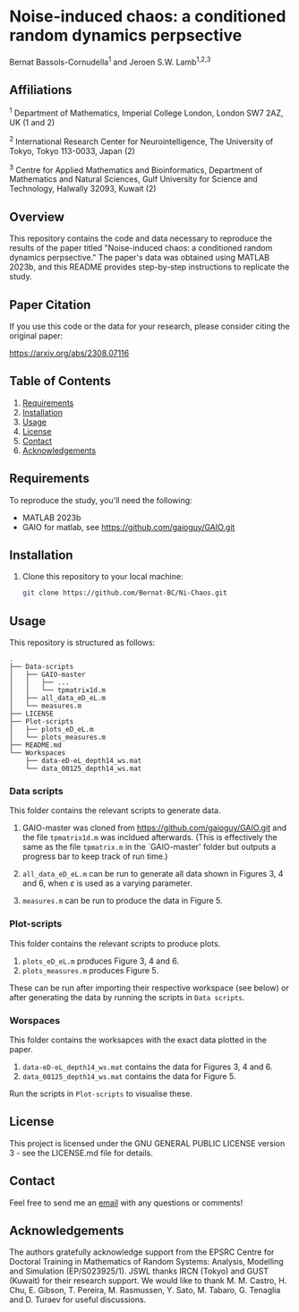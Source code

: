 # Noise-induced chaos: a conditioned random dynamics perpsective

Bernat Bassols-Cornudella<sup>1</sup> and Jeroen S.W. Lamb<sup>1,2,3</sup>

## Affiliations
<sup>1</sup> Department of Mathematics, Imperial College London, London SW7 2AZ, UK (1 and 2)

<sup>2</sup> International Research Center for Neurointelligence, The University of Tokyo, Tokyo 113-0033, Japan (2)

<sup>3</sup> Centre for Applied Mathematics and Bioinformatics, Department of Mathematics and Natural Sciences, Gulf University for Science and Technology, Halwally 32093, Kuwait (2)


## Overview

This repository contains the code and data necessary to reproduce the results of the paper titled "Noise-induced chaos: a conditioned random dynamics perpsective." The paper's data was obtained using MATLAB 2023b, and this README provides step-by-step instructions to replicate the study.

## Paper Citation

If you use this code or the data for your research, please consider citing the original paper: 

https://arxiv.org/abs/2308.07116


## Table of Contents

1. [Requirements](#requirements)
2. [Installation](#installation)
3. [Usage](#usage)
4. [License](#license)
5. [Contact](#contact)
6. [Acknowledgements](#acks)

## Requirements

To reproduce the study, you'll need the following:

- MATLAB 2023b
- GAIO for matlab, see https://github.com/gaioguy/GAIO.git


## Installation

1. Clone this repository to your local machine:

   ```bash
   git clone https://github.com/Bernat-BC/Ni-Chaos.git

## Usage

This repository is structured as follows:

```
.
├── Data-scripts
│   ├── GAIO-master 
│   │   ├── ...
│   │   └── tpmatrix1d.m
│   ├── all_data_eD_eL.m
│   └── measures.m
├── LICENSE
├── Plot-scripts
│   ├── plots_eD_eL.m
│   └── plots_measures.m
├── README.md
└── Workspaces
    ├── data-eD-eL_depth14_ws.mat
    └── data_00125_depth14_ws.mat
```

### Data scripts

This folder contains the relevant scripts to generate data.

1. GAIO-master was cloned from https://github.com/gaioguy/GAIO.git and the file `tpmatrix1d.m` was incldued afterwards. (This is effectively the same as the file `tpmatrix.m` in the `GAIO-master' folder but outputs a progress bar to keep track of run time.)

2. `all_data_eD_eL.m` can be run to generate all data shown in Figures 3, 4 and 6, when $\varepsilon$ is used as a varying parameter.

3. `measures.m` can be run to produce the data in Figure 5.

### Plot-scripts

This folder contains the relevant scripts to produce plots.

1. `plots_eD_eL.m` produces Figure 3, 4 and 6.
2. `plots_measures.m` produces Figure 5.

These can be run after importing their respective workspace (see below) or after generating the data by running the scripts in `Data scripts`.

### Worspaces

This folder contains the worksapces with the exact data plotted in the paper. 

1. `data-eD-eL_depth14_ws.mat` contains the data for Figures 3, 4 and 6.
2. `data_00125_depth14_ws.mat` contains the data for Figure 5.

Run the scripts in `Plot-scripts` to visualise these.

## License

This project is licensed under the GNU GENERAL PUBLIC LICENSE version 3 - see the LICENSE.md file for details.

## Contact

Feel free to send me an [email](bernat.bassols-cornudella20@imperial.ac.uk) with any questions or comments!

## Acknowledgements

The authors gratefully acknowledge support from the EPSRC Centre for Doctoral Training in Mathematics of Random Systems: Analysis, Modelling and Simulation (EP/S023925/1). JSWL thanks IRCN (Tokyo) and GUST (Kuwait) for their research support. We would like to thank M. M. Castro, H. Chu, E. Gibson, T. Pereira, M. Rasmussen, Y. Sato, M. Tabaro, G. Tenaglia and D. Turaev for useful discussions.
